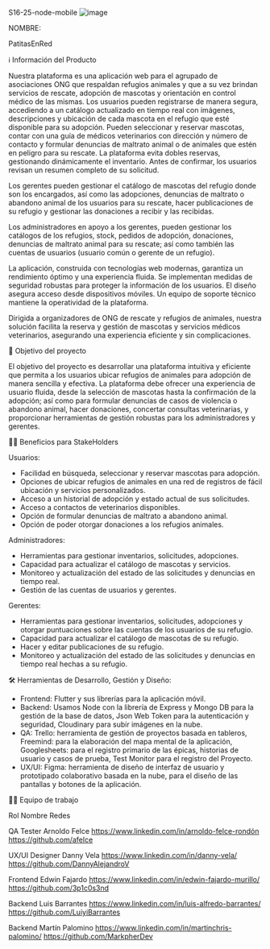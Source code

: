 S16-25-node-mobile
![image](https://github.com/user-attachments/assets/8751576b-efba-4076-9781-3a28dbdab27e)

NOMBRE:


PatitasEnRed


ℹ️️️ Información del Producto

Nuestra plataforma es una aplicación web para el agrupado de asociaciones ONG que respaldan refugios animales y que a su vez brindan servicios de rescate, adopción de mascotas y orientación en control médico de las mismas. Los usuarios pueden registrarse de manera segura, accediendo a un catálogo actualizado en tiempo real con imágenes, descripciones y ubicación de cada mascota en el refugio que esté disponible para su adopción. Pueden seleccionar y reservar mascotas, contar con una guía de médicos veterinarios con dirección y número de contacto y formular denuncias de maltrato animal o de animales que estén en peligro para su rescate. La plataforma evita dobles reservas, gestionando dinámicamente el inventario. Antes de confirmar, los usuarios revisan un resumen completo de su solicitud.

Los gerentes pueden gestionar el catálogo de mascotas del refugio donde son los encargados, así como las adopciones, denuncias de maltrato o abandono animal de los usuarios para su rescate, hacer publicaciones de su refugio y gestionar las donaciones a recibir y las recibidas.

Los administradores en apoyo a los gerentes, pueden gestionar los catálogos de los refugios, stock, pedidos de adopción, donaciones, denuncias de maltrato animal para su rescate; así como también las cuentas de usuarios (usuario común o gerente de un refugio).

La aplicación, construida con tecnologías web modernas, garantiza un rendimiento óptimo y una experiencia fluida. Se implementan medidas de seguridad robustas para proteger la información de los usuarios. El diseño asegura acceso desde dispositivos móviles. Un equipo de soporte técnico mantiene la operatividad de la plataforma.

Dirigida a organizadores de ONG de rescate y refugios de animales, nuestra solución facilita la reserva y gestión de mascotas y servicios médicos veterinarios, asegurando una experiencia eficiente y sin complicaciones.


🎯 Objetivo del proyecto

El objetivo del proyecto es desarrollar una plataforma intuitiva y eficiente que permita a los usuarios ubicar refugios de animales para adopción de manera sencilla y efectiva. La plataforma debe ofrecer una experiencia de usuario fluida, desde la selección de mascotas hasta la confirmación de la adopción; así como para formular denuncias de casos de violencia o abandono animal, hacer donaciones, concertar consultas veterinarias, y proporcionar herramientas de gestión robustas para los administradores y gerentes.


🤝🏻 Beneficios para StakeHolders

Usuarios:
- Facilidad en búsqueda, seleccionar y reservar mascotas para adopción.
- Opciones de ubicar refugios de animales en una red de registros de fácil ubicación y servicios personalizados.
- Acceso a un historial de adopción y estado actual de sus solicitudes.
- Acceso a contactos de veterinarios disponibles.
- Opción de formular denuncias de maltrato a abandono animal.
- Opción de poder otorgar donaciones a los refugios animales.

Administradores:
- Herramientas para gestionar inventarios, solicitudes, adopciones.
- Capacidad para actualizar el catálogo de mascotas y servicios.
- Monitoreo y actualización del estado de las solicitudes y denuncias en tiempo real.
- Gestión de las cuentas de usuarios y gerentes.

Gerentes:
- Herramientas para gestionar inventarios, solicitudes, adopciones y otorgar puntuaciones sobre las cuentas de los usuarios de su refugio.
- Capacidad para actualizar el catálogo de mascotas de su refugio.
- Hacer y editar publicaciones de su refugio.
- Monitoreo y actualización del estado de las solicitudes y denuncias en tiempo real hechas a su refugio.


🛠️ Herramientas de Desarrollo, Gestión y Diseño:

- Frontend: Flutter y sus librerías para la aplicación móvil.
- Backend: Usamos Node con la librería de Express y Mongo DB para la gestión de la base de datos, Json Web Token para la autenticación y seguridad, Cloudinary para subir imágenes en la nube.
- QA: Trello: herramienta de gestión de proyectos basada en tableros, Freemind: para la elaboración del mapa mental de la aplicación, Googlesheets: para el registro primario de las épicas, historias de usuario y casos de prueba, Test Monitor para el registro del Proyecto.
- UX/UI: Figma: herramienta de diseño de interfaz de usuario y prototipado colaborativo basada en la nube, para el diseño de las pantallas y botones de la aplicación.


💪🏻 Equipo de trabajo

Rol	                            Nombre	              Redes

QA Tester	             Arnoldo Felce     https://www.linkedin.com/in/arnoldo-felce-rondón https://github.com/afelce

UX/UI Designer              Danny Vela      https://www.linkedin.com/in/danny-vela/  https://github.com/DannyAlejandroV

Frontend	             Edwin Fajardo     https://www.linkedin.com/in/edwin-fajardo-murillo/ https://github.com/3p1c0s3nd

Backend	             Luis Barrantes    https://www.linkedin.com/in/luis-alfredo-barrantes/ https://github.com/LuiyiBarrantes

Backend	             Martín Palomino  https://www.linkedin.com/in/martinchris-palomino/ https://github.com/MarkpherDev
